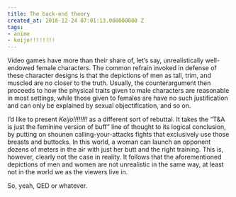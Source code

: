 ```yaml
---
title: The back-end theory
created_at: 2016-12-24 07:01:13.000000000 Z
tags:
- anime
- keijo!!!!!!!!
---
```


Video games have more than their share of, let’s say, unrealistically
well-endowed female characters. The common refrain invoked in defense of
these character designs is that the depictions of men as tall, trim, and
muscled are no closer to the truth. Usually, the counterargument then
proceeds to how the physical traits given to male characters are
reasonable in most settings, while those given to females are have no
such justification and can only be explained by sexual objectification,
and so on.

I’d like to present *Keijo!!!!!!!!* as a different sort of rebuttal. It
takes the “T&A is just the feminine version of buff” line of thought to
its logical conclusion, by putting on shounen calling-your-attacks
fights that exclusively use those breasts and buttocks. In this world, a
woman can launch an opponent dozens of meters in the air with just her
butt and the right training. This is, however, clearly not the case in
reality. It follows that the aforementioned depictions of men and women
are not unrealistic in the same way, at least not in the world we as the
viewers live in.

So, yeah, QED or whatever.
